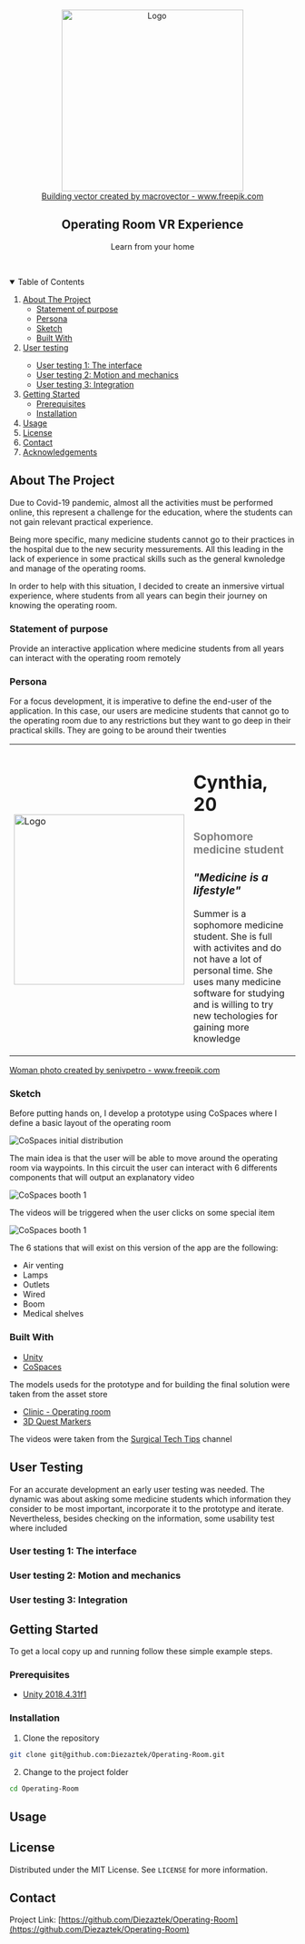 <!-- PROJECT LOGO -->
<br />
<p align="center">
    <img src="images/operating-room.jpg" alt="Logo" height="320px">
    </br>
    <a href='https://www.freepik.com/vectors/building'>Building vector created by macrovector - www.freepik.com</a>

  <h2 align="center">Operating Room VR Experience</h2>

  <p align="center">
    Learn from your home
  </p>
  </br>

</p>



<!-- TABLE OF CONTENTS -->
<details open="open">
  <summary>Table of Contents</summary>
  <ol>
    <li>
      <a href="#about-the-project">About The Project</a>
      <ul>
        <li><a href="#statement-of-purpose">Statement of purpose</a></li>
        <li><a href="#persona">Persona</a></li>
        <li><a href="#sketch">Sketch</a></li>
        <li><a href="#built-with">Built With</a></li>
      </ul>
    </li>
    <li><a href="#user-testing">User testing</a></li>
    <ul>
        <li><a href="#user-testing-1-the-interface">User testing 1: The interface</a></li>
        <li><a href="#user-testing-2-mechanics">User testing 2: Motion and mechanics</a></li>
        <li><a href="#user-testing-final-user-test">User testing 3: Integration</a></li>
    </ul>
    <li>
      <a href="#getting-started">Getting Started</a>
      <ul>
        <li><a href="#prerequisites">Prerequisites</a></li>
        <li><a href="#installation">Installation</a></li>
      </ul>
    </li>
    <li><a href="#usage">Usage</a></li>
    <li><a href="#license">License</a></li>
    <li><a href="#contact">Contact</a></li>
    <li><a href="#acknowledgements">Acknowledgements</a></li>
  </ol>
</details>



<!-- ABOUT THE PROJECT -->
## About The Project

Due to Covid-19 pandemic, almost all the activities must be performed online, this represent a challenge for the education, where the students can not gain relevant practical experience.

Being more specific, many medicine students cannot go to their practices in the hospital due to the new security messurements. All this leading in the lack of experience in some practical skills such as the general kwnoledge and manage of the operating rooms.

In order to help with this situation, I decided to create an inmersive virtual experience, where students from all years can begin their journey on knowing the operating room.

### Statement of purpose

Provide an interactive application where medicine students from all years can interact with the operating room remotely

### Persona

For a focus development, it is imperative to define the end-user of the application. In this case, our users are medicine students that cannot go to the operating room due to any restrictions but they want to go deep in their practical skills. They are going to be around their twenties

<table>
    <tr>
        <td>
            <img src="images/cynthia.png" alt="Logo" width="300px">
        </td>
        <td>
            <h1> Cynthia, 20 </h1>
            <h3 style="color:grey"> Sophomore medicine student </h3>
            <h3><i>"Medicine is a lifestyle"</i></h3>
            <p>Summer is a sophomore medicine student. She is full with activites and do not have a lot of personal time. She uses many medicine software for studying and is willing to try new techologies for gaining more knowledge </p>
        </td>
    </tr>
</table>
<a href='https://www.freepik.com/photos/woman'>Woman photo created by senivpetro - www.freepik.com</a>

### Sketch

Before putting hands on, I develop a prototype using CoSpaces where I define a basic layout of the operating room

![CoSpaces initial distribution][co-spaces-initial-distribution]

The main idea is that the user will be able to move around the operating room via waypoints. In this circuit the user can interact with 6 differents components that will output an explanatory video

![CoSpaces booth 1][co-spaces-booth-1]

The videos will be triggered when the user clicks on some special item

![CoSpaces booth 1][co-spaces-booth-2]

The 6 stations that will exist on this version of the app are the following:
* Air venting
* Lamps
* Outlets
* Wired
* Boom
* Medical shelves

### Built With

* [Unity](https://unity.com)
* [CoSpaces](https://cospaces.io/edu/)

The models useds for the prototype and for building the final solution were taken from the asset store

* [Clinic - Operating room](https://assetstore.unity.com/packages/3d/props/interior/clinic-operating-room-92667)
* [3D Quest Markers](https://assetstore.unity.com/packages/3d/props/3d-quest-markers-51737)

The videos were taken from the [Surgical Tech Tips](https://www.youtube.com/channel/UC46H-DfI72qhXtUmOd794uQ) channel

## User Testing

For an accurate development an early user testing was needed. The dynamic was about asking some medicine students which information they consider to be most important, incorporate it to the prototype and iterate. Nevertheless, besides checking on the information, some usability test where included

### User testing 1: The interface

### User testing 2: Motion and mechanics

### User testing 3: Integration

<!-- GETTING STARTED -->
## Getting Started

To get a local copy up and running follow these simple example steps.

### Prerequisites
* [Unity 2018.4.31f1](https://unity3d.com/unity/qa/lts-releases)

### Installation

1. Clone the repository
```sh
git clone git@github.com:Diezaztek/Operating-Room.git
```

2. Change to the project folder
```sh
cd Operating-Room
```


<!-- USAGE EXAMPLES -->
## Usage


<!-- LICENSE -->
## License

Distributed under the MIT License. See `LICENSE` for more information.



<!-- CONTACT -->
## Contact

Project Link: [https://github.com/Diezaztek/Operating-Room](https://github.com/Diezaztek/Operating-Room)


<!-- MARKDOWN LINKS & IMAGES -->
<!-- https://www.markdownguide.org/basic-syntax/#reference-style-links -->
[co-spaces-initial-distribution]: images/co-spaces-initial-distribution.png
[co-spaces-booth-1]: images/co-spaces-booth-1.png
[co-spaces-booth-2]: images/co-spaces-booth-2.png
